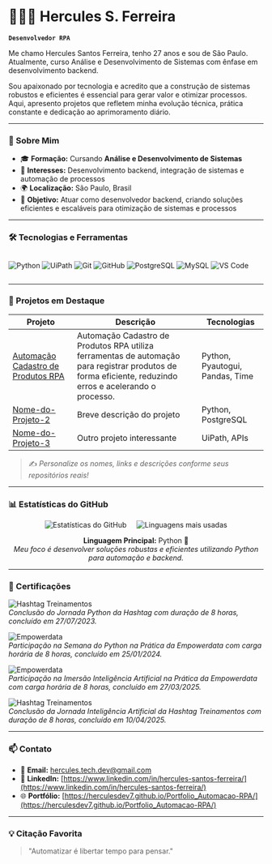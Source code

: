 # 👨🏻‍💻 Hercules S. Ferreira

**`Desenvolvedor RPA`**

Me chamo Hercules Santos Ferreira, tenho 27 anos e sou de São Paulo.
Atualmente, curso Análise e Desenvolvimento de Sistemas com ênfase em desenvolvimento backend.

Sou apaixonado por tecnologia e acredito que a construção de sistemas robustos e eficientes é essencial para gerar valor e otimizar processos. Aqui, apresento projetos que refletem minha evolução técnica, prática constante e dedicação ao aprimoramento diário.

---

### 🧾 Sobre Mim

* 🎓 **Formação:** Cursando **Análise e Desenvolvimento de Sistemas**
* 🧠 **Interesses:** Desenvolvimento backend, integração de sistemas e automação de processos
* 🌍 **Localização:** São Paulo, Brasil
* 💼 **Objetivo:** Atuar como desenvolvedor backend, criando soluções eficientes e escaláveis para otimização de sistemas e processos

---

### 🛠️ Tecnologias e Ferramentas

<div style="display: flex; gap: 8px; flex-wrap: wrap;">
  
![Python](https://img.shields.io/badge/-Python-3776AB?style=for-the-badge&logo=python&logoColor=white)
![UiPath](https://img.shields.io/badge/-UiPath-FF6C37?style=for-the-badge&logo=uipath&logoColor=white)
![Git](https://img.shields.io/badge/-Git-F05032?style=for-the-badge&logo=git&logoColor=white)
![GitHub](https://img.shields.io/badge/-GitHub-181717?style=for-the-badge&logo=github&logoColor=white)
![PostgreSQL](https://img.shields.io/badge/-PostgreSQL-336791?style=for-the-badge&logo=postgresql&logoColor=white)
![MySQL](https://img.shields.io/badge/-MySQL-4479A1?style=for-the-badge&logo=mysql&logoColor=white)
![VS Code](https://img.shields.io/badge/-VS%20Code-007ACC?style=for-the-badge&logo=visual-studio-code&logoColor=white)

</div>

---

### 🚀 Projetos em Destaque

| Projeto | Descrição | Tecnologias |
|--------|-----------|-------------|
| [Automação Cadastro de Produtos RPA](https://github.com/HerculesDEV7/Projeto-Automacao-de-Cadastro-de-Produtos) | Automação Cadastro de Produtos RPA utiliza ferramentas de automação para registrar produtos de forma eficiente, reduzindo erros e acelerando o processo. | Python, Pyautogui, Pandas, Time |
| [Nome-do-Projeto-2](https://github.com/HerculesDEV7/Nome-do-Projeto-2) | Breve descrição do projeto | Python, PostgreSQL |
| [Nome-do-Projeto-3](https://github.com/HerculesDEV7/Nome-do-Projeto-3) | Outro projeto interessante | UiPath, APIs |

> ✍️ *Personalize os nomes, links e descrições conforme seus repositórios reais!*

---

### 📊 Estatísticas do GitHub

<div style="display: flex; justify-content: center; gap: 20px; flex-wrap: wrap;">
  <img src="https://github-readme-stats.vercel.app/api?username=HerculesDEV7&show_icons=true&theme=tokyonight&locale=pt-br&title_color=58A6FF&text_color=C9D1D9&icon_color=79C0FF" alt="Estatísticas do GitHub" />
  <img src="https://github-readme-stats.vercel.app/api/top-langs/?username=HerculesDEV7&layout=compact&theme=tokyonight&title_color=58A6FF&text_color=C9D1D9&locale=pt-br" alt="Linguagens mais usadas" />
</div>

<p align="center">
  <strong>Linguagem Principal:</strong> Python 🐍<br>
  <em>Meu foco é desenvolver soluções robustas e eficientes utilizando Python para automação e backend.</em>
</p>

---

### 📜 Certificações

![Hashtag Treinamentos](https://img.shields.io/badge/-Jornada%20Python%20Hashtag%20Treinamentos-blue?style=flat-square&logo=python)  
*Conclusão do Jornada Python da Hashtag com duração de 8 horas, concluído em 27/07/2023.*

![Empowerdata](https://img.shields.io/badge/-Semana%20do%20Python%20na%20Prática%20Empowerdata-green?style=flat-square&logo=python)  
*Participação na Semana do Python na Prática da Empowerdata com carga horária de 8 horas, concluído em 25/01/2024.*

![Empowerdata](https://img.shields.io/badge/-Imersão%20Inteligência%20Artificial%20na%20Prática%20Empowerdata-purple?style=flat-square&logo=artificial-intelligence)  
*Participação na Imersão Inteligência Artificial na Prática da Empowerdata com carga horária de 8 horas, concluído em 27/03/2025.*

![Hashtag Treinamentos](https://img.shields.io/badge/-Jornada%20Inteligência%20Artificial%20Hashtag%20Treinamentos-blue?style=flat-square&logo=artificial-intelligence)  
*Conclusão da Jornada Inteligência Artificial da Hashtag Treinamentos com duração de 8 horas, concluído em 10/04/2025.*

---

### 📫 Contato

- 📧 **Email:** [hercules.tech.dev@gmail.com](mailto:hercules.tech.dev@gmail.com)  
- 💼 **LinkedIn:** [https://www.linkedin.com/in/hercules-santos-ferreira/](https://www.linkedin.com/in/hercules-santos-ferreira/)  
- 🌐 **Portfólio:** [https://herculesdev7.github.io/Portfolio_Automacao-RPA/](https://herculesdev7.github.io/Portfolio_Automacao-RPA/)  

---

### 💡 Citação Favorita

> "Automatizar é libertar tempo para pensar."

